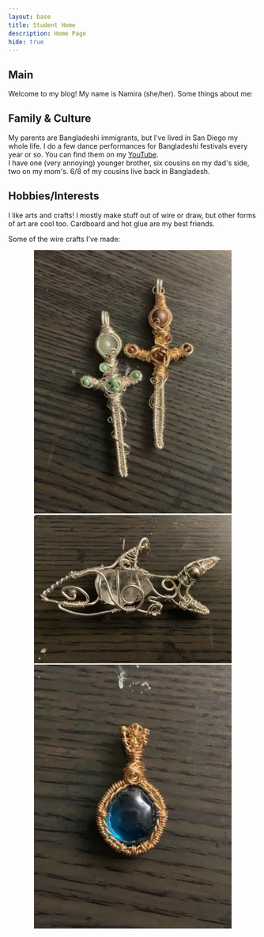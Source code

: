 ```yaml
---
layout: base
title: Student Home 
description: Home Page
hide: true
---
```



## Main 

Welcome to my blog! My name is Namira (she/her). Some things about me:

## Family & Culture
My parents are Bangladeshi immigrants, but I've lived in San Diego my whole life. 
I do a few dance performances for Bangladeshi festivals every year or so. You can find them on my [YouTube](https://www.youtube.com/@NamiraSharif).  
I have one (very annoying) younger brother, six cousins on my dad's side, two on my mom's. 6/8 of my cousins live back in Bangladesh.

## Hobbies/Interests
I like arts and crafts! I mostly make stuff out of wire or draw, but other forms of art are cool too. Cardboard and hot glue are my best friends.

Some of the wire crafts I've made:
<div style="text-align: center;">
    <img src="./images/main/sword_wire_craft.webp" 
    alt="wire_swords" width="400">
    <img src="./images/main/shark_wire_craft.webp" 
    alt="wire_shark" width="400">
    <img src="./images/main/blue_pendant_wire_craft.webp" 
    alt="blue_pendant" width="400">



